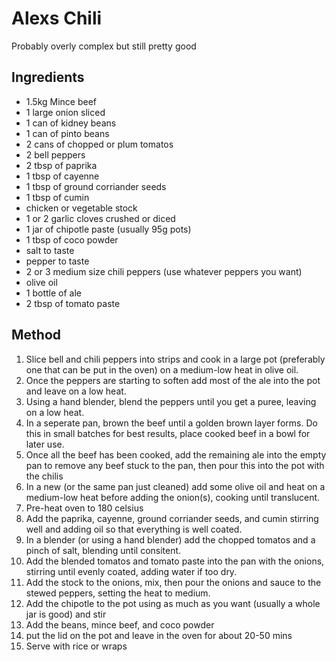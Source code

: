 # Alexs Chili

Probably overly complex but still pretty good

Ingredients
-----------
- 1.5kg Mince beef 
- 1 large onion sliced 
- 1 can of kidney beans
- 1 can of pinto beans
- 2 cans of chopped or plum tomatos
- 2 bell peppers
- 2 tbsp of paprika
- 1 tbsp of cayenne 
- 1 tbsp of ground corriander seeds
- 1 tbsp of cumin
- chicken or vegetable stock
- 1 or 2 garlic cloves crushed or diced
- 1 jar of chipotle paste (usually 95g pots)
- 1 tbsp of coco powder
- salt to taste
- pepper to taste
- 2 or 3 medium size chili peppers (use whatever peppers you want)
- olive oil
- 1 bottle of ale
- 2 tbsp of tomato paste

Method
------

1. Slice bell and chili peppers into strips and cook in a large pot (preferably one that can be put in the oven) on a medium-low heat in olive oil.
2. Once the peppers are starting to soften add most of the ale into the pot and leave on a low heat.
3. Using a hand blender, blend the peppers until you get a puree, leaving on a low heat.
4. In a seperate pan, brown the beef until a golden brown layer forms. Do this in small batches for best results, place cooked beef in a bowl for later use.
5. Once all the beef has been cooked, add the remaining ale into the empty pan to remove any beef stuck to the pan, then pour this into the pot with the chilis
6. In a new (or the same pan just cleaned) add some olive oil and heat on a medium-low heat before adding the onion(s), cooking until translucent.
7. Pre-heat oven to 180 celsius 
8. Add the paprika, cayenne, ground corriander seeds, and cumin stirring well and adding oil so that everything is well coated.
9. In a blender (or using a hand blender) add the chopped tomatos  and a pinch of salt, blending until consitent.
10. Add the blended tomatos and tomato paste into the pan with the onions, stirring until evenly coated, adding water if too dry.
11. Add the stock to the onions, mix, then pour the onions and sauce to the stewed peppers, setting the heat to medium.
12. Add the chipotle to the pot using as much as you want (usually a whole jar is good) and stir
13. Add the beans, mince beef, and coco powder
14. put the lid on the pot and leave in the oven for about 20-50 mins
15. Serve with rice or wraps
